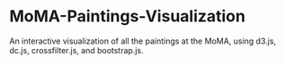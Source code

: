 # MoMA-Paintings-Visualization
An interactive visualization of all the paintings at the MoMA, using d3.js, dc.js, crossfilter.js, and bootstrap.js.
